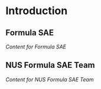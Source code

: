 # Introduction

## Formula SAE
_Content for Formula SAE_

## NUS Formula SAE Team
_Content for NUS Formula SAE Team_